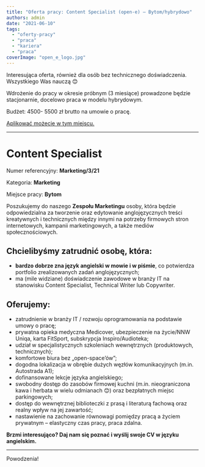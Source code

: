 ```yaml
---
title: "Oferta pracy: Content Specialist (open-e) – Bytom/hybrydowo"
authors: admin
date: "2021-06-10"
tags:
  - "oferty-pracy"
  - "praca"
  - "kariera"
  - "praca"
coverImage: "open_e_logo.jpg"
---
```


Interesująca oferta, również dla osób bez technicznego doświadczenia.
Wszystkiego Was nauczą 😊

Wdrożenie do pracy w okresie próbnym (3 miesiące) prowadzone będzie
stacjonarnie, docelowo praca w modelu hybrydowym.

Budżet: 4500- 5500 zł brutto na umowie o pracę.

[Aplikować możecie w tym miejscu.](https://www.open-e.com/about-us/careers/poland/content-specialist/)

---

# Content Specialist

Numer referencyjny: **Marketing/3/21**

Kategoria: **Marketing**

Miejsce pracy: **Bytom**

Poszukujemy do naszego **Zespołu Marketingu** osoby, która będzie odpowiedzialna
za tworzenie oraz edytowanie anglojęzycznych treści kreatywnych i technicznych
między innymi na potrzeby firmowych stron internetowych, kampanii
marketingowych, a także mediów społecznościowych.

## Chcielibyśmy zatrudnić osobę, która:

- **bardzo dobrze zna język angielski w mowie i w piśmie**, co potwierdza
  portfolio zrealizowanych zadań anglojęzycznych;
- ma (mile widziane) doświadczenie zawodowe w branży IT na stanowisku Content
  Specialist, Technical Writer lub Copywriter.

## Oferujemy:

- zatrudnienie w branży IT / rozwoju oprogramowania na podstawie umowy o pracę;
- prywatna opieka medyczna Medicover, ubezpieczenie na życie/NNW Uniqa, karta
  FitSport, subskrypcja Inspiro/Audioteka;
- udział w specjalistycznych szkoleniach wewnętrznych (produktowych,
  technicznych);
- komfortowe biura bez „open-space’ów”;
- dogodna lokalizacja w obrębie dużych węzłów komunikacyjnych (m.in. Autostrada
  A1);
- dofinansowane lekcje języka angielskiego;
- swobodny dostęp do zasobów firmowej kuchni (m.in. nieograniczona kawa i
  herbata w wielu odmianach 😊) oraz bezpłatnych miejsc parkingowych;
- dostęp do wewnętrznej biblioteczki z prasą i literaturą fachową oraz realny
  wpływ na jej zawartość;
- nastawienie na zachowanie równowagi pomiędzy pracą a życiem prywatnym –
  elastyczny czas pracy, praca zdalna.

**Brzmi interesująco? Daj nam się poznać i wyślij swoje CV w języku
angielskim.**

---

Powodzenia!
